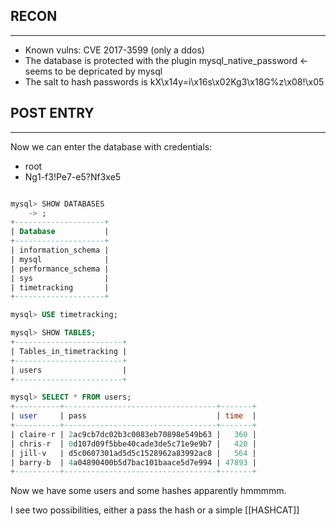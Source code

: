 
## RECON
---

- Known vulns:  CVE 2017-3599 (only a ddos)
- The database is protected with the plugin mysql_native_password <- seems to be depricated by mysql
- The salt to hash passwords is  kX\x14y=i\x16s\x02Kg3\x18G%z\x08!\x05

## POST ENTRY

---

Now we can enter the database with credentials:
- root
- Ng1-f3!Pe7-e5?Nf3xe5

```SQL

mysql> SHOW DATABASES
    -> ;
+--------------------+
| Database           |
+--------------------+
| information_schema |
| mysql              |
| performance_schema |
| sys                |
| timetracking       |
+--------------------+

mysql> USE timetracking;

mysql> SHOW TABLES;
+------------------------+
| Tables_in_timetracking |
+------------------------+
| users                  |
+------------------------+

mysql> SELECT * FROM users;
+----------+----------------------------------+-------+
| user     | pass                             | time  |
+----------+----------------------------------+-------+
| claire-r | 2ac9cb7dc02b3c0083eb70898e549b63 |   360 |
| chris-r  | 0d107d09f5bbe40cade3de5c71e9e9b7 |   420 |
| jill-v   | d5c0607301ad5d5c1528962a83992ac8 |   564 |
| barry-b  | 4a04890400b5d7bac101baace5d7e994 | 47893 |
+----------+----------------------------------+-------+

```

Now we have some users and some hashes apparently hmmmmm. 

I see two possibilities, either a pass the hash or a simple [[HASHCAT]]